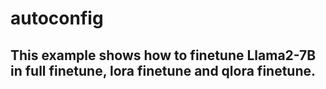 # autoconfig

This example shows how to finetune Llama2-7B in full finetune, lora finetune and qlora finetune.
---